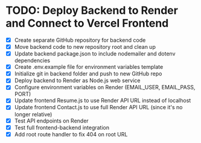 # TODO: Deploy Backend to Render and Connect to Vercel Frontend

- [x] Create separate GitHub repository for backend code
- [x] Move backend code to new repository root and clean up
- [x] Update backend package.json to include nodemailer and dotenv dependencies
- [x] Create .env.example file for environment variables template
- [x] Initialize git in backend folder and push to new GitHub repo
- [x] Deploy backend to Render as Node.js web service
- [x] Configure environment variables on Render (EMAIL_USER, EMAIL_PASS, PORT)
- [x] Update frontend Resume.js to use Render API URL instead of localhost
- [x] Update frontend Contact.js to use full Render API URL (since it's no longer relative)
- [x] Test API endpoints on Render
- [x] Test full frontend-backend integration
- [x] Add root route handler to fix 404 on root URL
